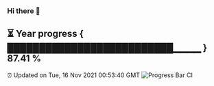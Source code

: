 ### Hi there 👋
⏳ Year progress { ██████████████████████████▁▁▁▁ } 87.41 %
---
⏰ Updated on Tue, 16 Nov 2021 00:53:40 GMT
![Progress Bar CI](https://github.com/liununu/liununu/workflows/Progress%20Bar%20CI/badge.svg)
